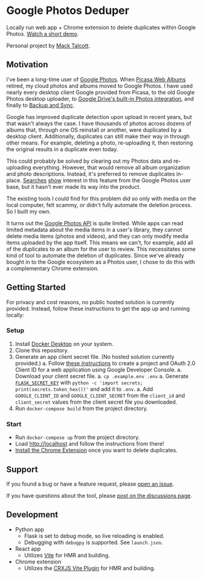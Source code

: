 # Google Photos Deduper

Locally run web app + Chrome extension to delete duplicates within Google Photos. [Watch a short demo](TODO).

Personal project by [Mack Talcott](https://github.com/mtalcott).

## Motivation

I've been a long-time user of [Google Photos](http://photos.google.com). When [Picasa Web Albums](https://picasa.google.com) retired, my cloud photos and albums moved to Google Photos. I have used nearly every desktop client Google provided from Picasa, to the old Google Photos desktop uploader, to [Google Drive's built-in Photos integration](https://www.blog.google/products/photos/simplifying-google-photos-and-google-drive/), and finally to [Backup and Sync](https://www.google.com/drive/download/backup-and-sync/).

Google has improved duplicate detection upon upload in recent years, but that wasn't always the case. I have thousands of photos across dozens of albums that, through one OS reinstall or another, were duplicated by a desktop client. Additionally, duplicates can still make their way in through other means. For example, deleting a photo, re-uploading it, then restoring the original results in a duplicate even today.

This could probably be solved by clearing out my Photos data and re-uploading everything. However, that would remove all album organization and photo descriptions. Instead, it's preferred to remove duplicates in-place. [Searches](https://support.google.com/photos/thread/3954223/is-there-an-easy-way-to-delete-duplicate-photos?hl=en) [show](https://www.quora.com/How-does-one-delete-duplicate-photos-in-Google-Photos-from-the-web-or-from-the-app-Is-there-feature-where-you-can-scan-and-delete-for-duplicates) interest in this feature from the Google Photos user base, but it hasn't ever made its way into the product.

The existing tools I could find for this problem did so only with media on the local computer, felt scammy, or didn't fully automate the deletion process. So I built my own.

It turns out the [Google Photos API](https://developers.google.com/photos) is quite limited. While apps can read limited metadata about the media items in a user's library, they cannot delete media items (photos and videos), and they can only modify media items uploaded by the app itself. This means we can't, for example, add all of the duplicates to an album for the user to review. This necessitates some kind of tool to automate the deletion of duplicates. Since we've already bought in to the Google ecosystem as a Photos user, I chose to do this with a complementary Chrome extension.

## Getting Started

For privacy and cost reasons, no public hosted solution is currently provided. Instead, follow these instructions to get the app up and running locally:

### Setup

1. Install [Docker Desktop](https://docs.docker.com/desktop/) on your system.
1. Clone this repository.
1. Generate an app client secret file. (No hosted solution currently provided.)
   a. Follow [these instructions](https://developers.google.com/identity/protocols/oauth2/web-server#creatingcred) to create a project and OAuth 2.0 Client ID for a web application using Google Developer Console.
   a. Download your client secret file.
   a. `cp .example.env .env`
   a. Generate [`FLASK_SECRET_KEY`](https://flask.palletsprojects.com/en/2.3.x/config/#SECRET_KEY) with `python -c 'import secrets; print(secrets.token_hex())'` and add it to `.env`.
   a. Add `GOOGLE_CLIENT_ID` and `GOOGLE_CLIENT_SECRET` from the `client_id` and `client_secret` values from the client secret file you downloaded.
1. Run `docker-compose build` from the project directory.

### Start

- Run `docker-compose up` from the project directory.
- Load [http://localhost](http://localhost) and follow the instructions from there!
- [Install the Chrome Extension](chrome_extension/README.md) once you want to delete duplicates.

## Support

If you found a bug or have a feature request, please [open an issue](https://github.com/mtalcott/google-photos-deduper/issues/new/choose).

If you have questions about the tool, please [post on the discussions page](https://github.com/mtalcott/google-photos-deduper/discussions).

## Development

- Python app
  - Flask is set to debug mode, so live reloading is enabled.
  - Debugging with `debugpy` is supported. See `launch.json`.
- React app
  - Utilizes [Vite](https://vitejs.dev/) for HMR and building.
- Chrome extension
  - Utilizes the [CRXJS Vite Plugin](https://crxjs.dev/vite-plugin) for HMR and building.
